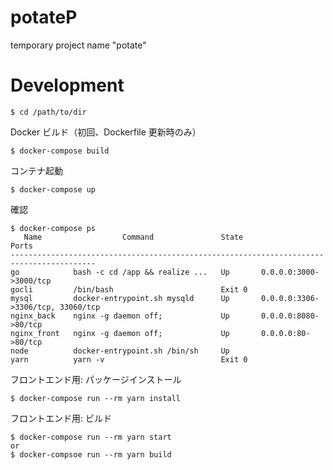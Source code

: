 # potateP
temporary project name "potate"

# Development
```
$ cd /path/to/dir
```

Docker ビルド（初回、Dockerfile 更新時のみ）
```
$ docker-compose build
```

コンテナ起動
```
$ docker-compose up
```

確認
```
$ docker-compose ps
   Name                  Command               State                  Ports
-----------------------------------------------------------------------------------------
go            bash -c cd /app && realize ...   Up       0.0.0.0:3000->3000/tcp
gocli         /bin/bash                        Exit 0
mysql         docker-entrypoint.sh mysqld      Up       0.0.0.0:3306->3306/tcp, 33060/tcp
nginx_back    nginx -g daemon off;             Up       0.0.0.0:8080->80/tcp
nginx_front   nginx -g daemon off;             Up       0.0.0.0:80->80/tcp
node          docker-entrypoint.sh /bin/sh     Up
yarn          yarn -v                          Exit 0
```

フロントエンド用: パッケージインストール
```
$ docker-compose run --rm yarn install
```
フロントエンド用: ビルド
```
$ docker-compose run --rm yarn start
or
$ docker-compsoe run --rm yarn build
```

